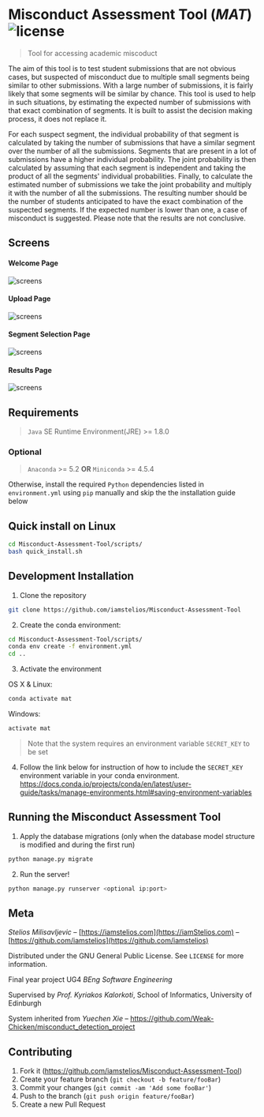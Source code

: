 # Misconduct Assessment Tool (*MAT*)	![license](https://badgen.now.sh/badge/license/GPL-3.0/blue)

> Tool for accessing academic miscoduct

The aim of this tool is to test student submissions that are not obvious cases, but suspected of misconduct due to multiple small segments
being similar to other submissions. With a large number of submissions, it is fairly likely that some segments will be similar by chance. This tool
is used to help in such situations, by estimating the expected number of submissions with that exact combination of segments. It is built to assist
the decision making process, it does not replace it.

For each suspect segment, the individual probability of that segment is calculated by taking the number of submissions that have a similar
segment over the number of all the submissions. Segments that are present in a lot of submissions have a higher individual probability. The joint
probability is then calculated by assuming that each segment is independent and taking the product of all the segments' individual probabilities.
Finally, to calculate the estimated number of submissions we take the joint probability and multiply it with the number of all the submissions. The
resulting number should be the number of students anticipated to have the exact combination of the suspected segments. If the expected
number is lower than one, a case of misconduct is suggested. Please note that the results are not conclusive.


## Screens
 
#### Welcome Page
![screens](https://github.com/iamstelios/Misconduct-Assessment-Tool/blob/master/welcome_page.png?raw=true)

#### Upload Page
![screens](https://github.com/iamstelios/Misconduct-Assessment-Tool/blob/master/upload_page.png?raw=true)

#### Segment Selection Page
![screens](https://github.com/iamstelios/Misconduct-Assessment-Tool/blob/master/segments_selection_page.png?raw=true)

#### Results Page
![screens](https://github.com/iamstelios/Misconduct-Assessment-Tool/blob/master/results_page.png?raw=true)

## Requirements

> `Java` SE Runtime Environment(JRE) >= 1.8.0

### Optional
> `Anaconda` >= 5.2 **OR** `Miniconda` >= 4.5.4

Otherwise, install the required `Python` dependencies listed in ``environment.yml`` using `pip` manually and skip the the installation guide below

## Quick install on Linux

```sh
cd Misconduct-Assessment-Tool/scripts/
bash quick_install.sh
```

## Development Installation

1. Clone the repository
```sh
git clone https://github.com/iamstelios/Misconduct-Assessment-Tool
```

2. Create the conda environment:
```sh
cd Misconduct-Assessment-Tool/scripts/
conda env create -f environment.yml
cd ..
```

3. Activate the environment

OS X & Linux:
```sh
conda activate mat
```
Windows:
```sh
activate mat
```

> Note that the system requires an environment variable ``SECRET_KEY`` to be set

4. Follow the link below for instruction of how to include the ``SECRET_KEY`` environment variable in your conda environment.
<https://docs.conda.io/projects/conda/en/latest/user-guide/tasks/manage-environments.html#saving-environment-variables>


## Running the Misconduct Assessment Tool

1. Apply the database migrations (only when the database model structure is modified and during the first run)
```sh
python manage.py migrate
```

2. Run the server!
```sh
python manage.py runserver <optional ip:port>
```

## Meta

*Stelios Milisavljevic* – [https://iamstelios.com](https://iamStelios.com) – [https://github.com/iamstelios](https://github.com/iamstelios)

Distributed under the GNU General Public License. See ``LICENSE`` for more information.

Final year project UG4 *BEng Software Engineering*

Supervised by *Prof. Kyriakos Kalorkoti*, School of Informatics, University of Edinburgh

System inherited from *Yuechen Xie* – <https://github.com/Weak-Chicken/misconduct_detection_project>

## Contributing

1. Fork it (<https://github.com/iamstelios/Misconduct-Assessment-Tool>)
2. Create your feature branch (`git checkout -b feature/fooBar`)
3. Commit your changes (`git commit -am 'Add some fooBar'`)
4. Push to the branch (`git push origin feature/fooBar`)
5. Create a new Pull Request

